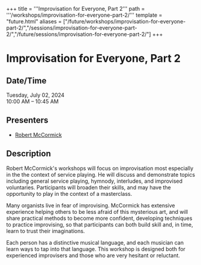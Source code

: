 +++
title = '''Improvisation for Everyone, Part 2'''
path = '''/workshops/improvisation-for-everyone-part-2/'''
template = "future.html"
aliases = ["/future/workshops/improvisation-for-everyone-part-2/","/sessions/improvisation-for-everyone-part-2/","/future/sessions/improvisation-for-everyone-part-2/"]
+++

<h1>Improvisation for Everyone, Part 2</h1>

<h2>Date/Time</h2>
<p>Tuesday, July 02, 2024<br>
10:00 AM – 10:45 AM</p>
<h2>Presenters</h2>
<ul>
<li><a href="/presenters/robert-mccormick/">Robert McCormick</a></li>
</ul>
<h2>Description</h2>

Robert McCormick's workshops will focus on improvisation most especially in the the context of service playing. He will discuss and demonstrate topics including general service playing, hymnody, interludes, and improvised voluntaries. Participants will broaden their skills, and may have the opportunity to play in the context of a masterclass.

Many organists live in fear of improvising. McCormick has extensive experience helping others to be less afraid of this mysterious art, and will share practical methods to become more confident, developing techniques to practice improvising, so that participants can both build skill and, in time, learn to trust their imaginations. 

Each person has a distinctive musical language, and each musician can learn ways to tap into that language. This workshop is designed both for experienced improvisers and those who are very hesitant or reluctant.


